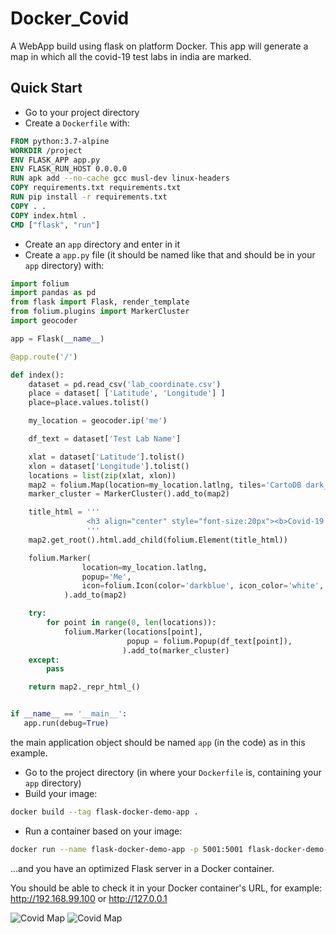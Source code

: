 # Docker_Covid
A WebApp build using flask on platform Docker. This app will generate a map in which all the covid-19 test labs in india are marked.
## Quick Start

* Go to your project directory
* Create a `Dockerfile` with:

```Dockerfile
FROM python:3.7-alpine
WORKDIR /project
ENV FLASK_APP app.py
ENV FLASK_RUN_HOST 0.0.0.0
RUN apk add --no-cache gcc musl-dev linux-headers
COPY requirements.txt requirements.txt
RUN pip install -r requirements.txt
COPY . .
COPY index.html .
CMD ["flask", "run"]
```

* Create an `app` directory and enter in it
* Create a `app.py` file (it should be named like that and should be in your `app` directory) with:

```python
import folium
import pandas as pd
from flask import Flask, render_template
from folium.plugins import MarkerCluster
import geocoder

app = Flask(__name__)

@app.route('/')

def index():
    dataset = pd.read_csv('lab_coordinate.csv')
    place = dataset[ ['Latitude', 'Longitude'] ]
    place=place.values.tolist()

    my_location = geocoder.ip('me')

    df_text = dataset['Test Lab Name']

    xlat = dataset['Latitude'].tolist()
    xlon = dataset['Longitude'].tolist()
    locations = list(zip(xlat, xlon))
    map2 = folium.Map(location=my_location.latlng, tiles='CartoDB dark_matter', zoom_start=8)
    marker_cluster = MarkerCluster().add_to(map2)

    title_html = '''
             	 <h3 align="center" style="font-size:20px"><b>Covid-19 Active Test Lab Near You</b></h3>
             	 '''
    map2.get_root().html.add_child(folium.Element(title_html))

    folium.Marker(
                location=my_location.latlng, 
                popup='Me',
                icon=folium.Icon(color='darkblue', icon_color='white', icon='male', angle=0, prefix='fa')
            ).add_to(map2)

    try:
        for point in range(0, len(locations)):
            folium.Marker(locations[point], 
                          popup = folium.Popup(df_text[point]),
                         ).add_to(marker_cluster)    
    except:
        pass

    return map2._repr_html_()


if __name__ == '__main__':
   app.run(debug=True)
```

the main application object should be named `app` (in the code) as in this example.

* Go to the project directory (in where your `Dockerfile` is, containing your `app` directory)
* Build your image:

```bash
docker build --tag flask-docker-demo-app .
```

* Run a container based on your image:

```bash
docker run --name flask-docker-demo-app -p 5001:5001 flask-docker-demo-app
```

...and you have an optimized Flask server in a Docker container.

You should be able to check it in your Docker container's URL, for example: <a href="http://192.168.99.100:5001" target="_blank">http://192.168.99.100</a> or <a href="http://127.0.0.1" target="_blank">http://127.0.0.1</a>

<img src='https://raw.githubusercontent.com/shivam1808/Docker_Covid/master/Image3.PNG' border='0' alt='Covid Map'/>
<img src='https://raw.githubusercontent.com/shivam1808/Docker_Covid/master/Image2.PNG' border='0' alt='Covid Map'/>
